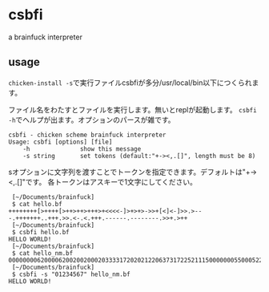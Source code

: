 # csbfi

a brainfuck interpreter

## usage

`chicken-install -s`で実行ファイルcsbfiが多分/usr/local/bin以下につくられます。

ファイル名をわたすとファイルを実行します。無いとreplが起動します。
`csbfi -h`でヘルプが出ます。オプションのパースが雑です。

~~~~~
csbfi - chicken scheme brainfuck interpreter
Usage: csbfi [options] [file]
    -h              show this message
    -s string       set tokens (default:"+-><,.[]", length must be 8)
~~~~~

sオプションに文字列を渡すことでトークンを指定できます。デフォルトは"+-><,.[]"です。
各トークンはアスキーで1文字にしてください。

~~~~~{.sh}
 [~/Documents/brainfuck]
 $ cat hello.bf
++++++++[>++++[>++>++>+++>+<<<<-]>+>+>->>+[<]<-]>>.>---.+++++++..+++.>>.<-.<.+++.------.--------.>>+.>++
 [~/Documents/brainfuck]
 $ csbfi hello.bf
HELLO WORLD!
 [~/Documents/brainfuck]
 $ cat hello_nm.bf
00000000620000620020020002033331720202122063731722521115000000055000522531535000511111151111111152205200
 [~/Documents/brainfuck]
 $ csbfi -s "01234567" hello_nm.bf
HELLO WORLD!
~~~~~
